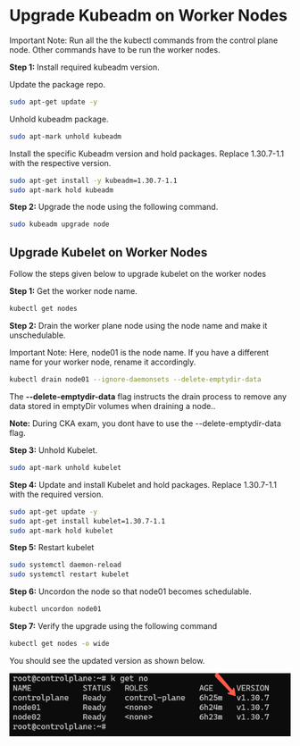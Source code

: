 # Upgrade Kubeadm on Worker Nodes
Important Note: Run all the the kubectl commands from the control plane node. Other commands have to be run the worker nodes.

**Step 1:** Install required kubeadm version.

Update the package repo.
```bash
sudo apt-get update -y
```

Unhold kubeadm package.
```bash
sudo apt-mark unhold kubeadm
```

Install the specific Kubeadm version and hold packages. Replace 1.30.7-1.1 with the respective version.
```bash
sudo apt-get install -y kubeadm=1.30.7-1.1
sudo apt-mark hold kubeadm
```

**Step 2:** Upgrade the node using the following command.
```bash
sudo kubeadm upgrade node
```

## Upgrade Kubelet on Worker Nodes
Follow the steps given below to upgrade kubelet on the worker nodes

**Step 1:** Get the worker node name.
```bash
kubectl get nodes
```
**Step 2:** Drain the worker plane node using the node name and make it unschedulable.

Important Note: Here, node01 is the node name. If you have a different name for your worker node, rename it accordingly.

```bash
kubectl drain node01 --ignore-daemonsets --delete-emptydir-data
```
The **--delete-emptydir-data** flag instructs the drain process to remove any data stored in emptyDir volumes when draining a node..

**Note:** 
During CKA exam, you dont have to use the --delete-emptydir-data flag.

**Step 3:** Unhold Kubelet.
```bash
sudo apt-mark unhold kubelet
```
**Step 4:** Update and install Kubelet and hold packages. Replace 1.30.7-1.1 with the required version.
```bash
sudo apt-get update -y
sudo apt-get install kubelet=1.30.7-1.1
sudo apt-mark hold kubelet
```

**Step 5:** Restart kubelet
```bash
sudo systemctl daemon-reload
sudo systemctl restart kubelet
```
**Step 6:** Uncordon the node so that node01 becomes schedulable.
```bash
kubectl uncordon node01
```
**Step 7:** Verify the upgrade using the following command
```bash
kubectl get nodes -o wide
```
You should see the updated version as shown below.

![WorkerNode](https://github.com/vamsikrishna2049/Kubernetes/blob/7baccde74774c0986311672c3c675fd824645197/Nodes/images/4.%20Cluster%20Upgrade/WorkerNode%20Upgrade.png)
